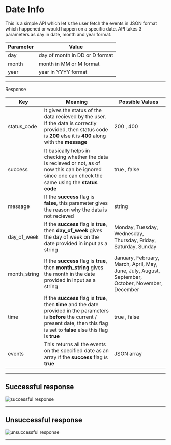 # Date Info

This is a simple API which let's the user fetch the events in JSON format which happened or would happen on a specific date. API takes 3 parameters as day in date, month and year format.

| Parameter | Value |
|---|---|
| day | day of month in DD or D format |
| month | month in MM or M format |
| year | year in YYYY format |

* * * * 

Response

| Key | Meaning | Possible Values |
|---|---|---|
| status_code | It gives the status of the data recieved by the user. If the data is correctly provided, then status code is **200** else it is **400** along with the **message**  | 200 , 400 |
| success | It basically helps in checking whether the data is recieved or not, as of now this can be ignored since one can check the same  using the **status code** | true , false |
| message | If the **success** flag is **false**, this parameter gives the reason why the data is not recieved | string |
| day_of_week | If the **success** flag is **true**, then **day_of_week** gives the day of week on the date provided in input as a string | Monday, Tuesday, Wednesday, Thursday, Friday, Saturday, Sunday |
| month_string | If the **success** flag is **true**, then **month_string** gives the month in the date provided in input as a string | January, February, March, April, May, June, July, August, September, October, November, December |
| time |  If the **success** flag is **true**, then **time** and the date provided in the parameters is **before** the current / present date, then this flag is set to **false** else this flag is **true** | true , false |
| events | This returns all the events on the specified date as an array if the **success** flag is **true** | JSON array |

* * * *

## Successful response

![successful response](/screenshots/screencapture-localhost-date-info-date-info-php-1445448164530.png) 

* * * *

## Unsuccessful response

![unsuccessful response](/screenshots/screencapture-localhost-date-info-date-info-php-1445447730540.png) 

* * * *
